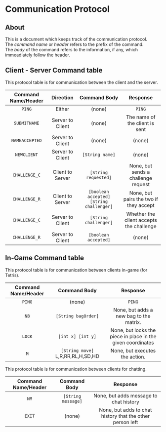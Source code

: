 # Communication Protocol  
## About  
This is a document which keeps track of the communication protocol.    
The _command name_ or _header_ refers to the prefix of the command.  
The _body_ of the command refers to the information, if any, which immeadiately follow the header.  
  
## Client - Server Command table  
This protocol table is for communication between the client and the server.  

|Command Name/Header|Direction       |Command Body                            |Response                                |
|:-----------------:|:--------------:|:--------------------------------------:|:--------------------------------------:|
|`PING`             |Either          |(none)                                  |`PING`                                  |
|`SUBMITNAME`       |Server to Client|(none)                                  |The name of the client is sent          |
|`NAMEACCEPTED`     |Server to Client|(none)                                  |(none)                                  |
|`NEWCLIENT`        |Server to Client|`[String name]`                         |(none)                                  |
|`CHALLENGE_C`      |Client to Server|`[String requested]`                    |None, but sends a challenge request     |
|`CHALLENGE_R`      |Client to Server|`[boolean accepted] [String challenger]`|None, but pairs the two if they accept  |
|`CHALLENGE_C`      |Server to Client|`[String challenger]`                   |Whether the client accepts the challenge|
|`CHALLENGE_R`      |Server to Client|`[boolean accepted]`                    |(none)                                  |

## In-Game Command table  
This protocol table is for communication between clients in-game (for Tetris).  

|Command Name/Header|Command Body                     |Response                                                   |
|:-----------------:|:-------------------------------:|:---------------------------------------------------------:|
|`PING`             |(none)                           |`PING`                                                     |
|`NB`               |`[String bagOrder]`              |None, but adds a new bag to the matrix.                    |
|`LOCK`             |`[int x] [int y]`                |None, but locks the piece in place in the given coordinates|
|`M`                |`[String move]` L,R,RR,RL,H,SD,HD|None, but executes the action.                             |
  
This protocol table is for communication between clients for chatting.  
  
|Command Name/Header|Command Body      |Response                                                 |
|:-----------------:|:----------------:|:-------------------------------------------------------:|
|`NM`               |`[String message]`|None, but adds message to chat history                   |
|`EXIT`             |(none)            |None, but adds to chat history that the other person left|
